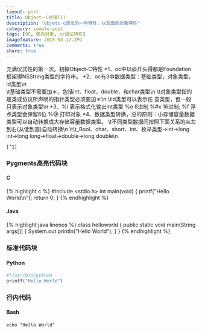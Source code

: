 ```yaml
---
layout: post
title: Object－C初探(1)
description: "objetc-c语法的一些特性，以及面向对象特性"
category: sample-post
tags: [OC, 面向对象, oc语法特性]
imagefeature: 2015-03-12.JPG
comments: true
share: true
---
```


充满仪式性的第一次。初探Object-C特性
*1、oc中以@开头得都是Foundation框架得NSString类型的字符串。
*2、oc有3中数据类型：基础类型，对象类型，id类型\n  
	\t基础类型不需要加＊，包括int、float、double、和char类型\n
	\t对象类型指的是类或协议所声明的指针类型必须要加＊\n
	\tid类型可以表示任 意类型，但一般只表示对象类型\n
*3、%i 表示格式化输出int类型  %o 8进制 %#x 16进制; %f 浮点类型会保留6位 %@ 打印对象
*4、数据类型转换，总的原则：小存储容量数据类型可以自动转换成大存储容量数据类型。
	\t不同类型数据间按照下面关系的从左到右(从低到高)自动转换\n
		\t\t_Bool、char、short、int、枚举类型->int->long int->long long->float->double->long double\n

	[^1]
<!--more-->

[^1]: <http://en.wikipedia.org/wiki/Syntax_highlighting>

### Pygments高亮代码块

#### C

{% highlight c %}
#include <stdio.h>
int main(void)
{
    printf("Hello World\n");
    return 0;
}
{% endhighlight %}

#### Java

{% highlight java linenos %}
class helloworld
{
    public static void main(String args[])
    {
        System.out.println("Hello World");
    }
}
{% endhighlight %}

### 标准代码块

#### Python

~~~ python
#!/usr/bin/python
printf("Hello World")
~~~

### 行内代码

#### Bash

`echo "Hello World"`

